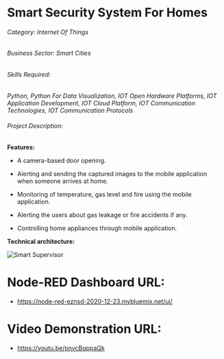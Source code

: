 # Smart Security System For Homes

###### Category: Internet Of Things
###### Business Sector: Smart Cities

###### Skills Required:
*Python, Python For Data Visualization, IOT Open Hardware Platforms, IOT Application Development, IOT Cloud Platform, IOT Communication Technologies, IOT Communication Protocols*

###### Project Description:

**Features:**


- A camera-based door opening.

- Alerting and sending the captured images to the mobile application when someone arrives at home. 

- Monitoring of temperature, gas level and fire using the mobile application.

- Alerting the users about gas leakage or fire accidents if any.

- Controlling home appliances through mobile application.

**Technical architecture:**

![Smart Supervisor](https://user-images.githubusercontent.com/29690304/103139954-068ac400-4708-11eb-92ea-f76c3600514b.png)

# Node-RED Dashboard URL:
- https://node-red-eznsd-2020-12-23.mybluemix.net/ui/

# Video Demonstration URL:
- https://youtu.be/pnvcBqppaQk

